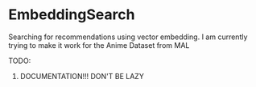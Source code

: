 # EmbeddingSearch
Searching for recommendations using vector embedding. I am currently trying to make it work for the Anime Dataset from MAL

TODO:
1. DOCUMENTATION!!! DON'T BE LAZY
